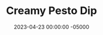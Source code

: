 ---
layout: post
title:  "Creamy Pesto Dip"
date:   2023-04-23 00:00:00 -05000
categories: 
- Recipes
- Savory Sauces
permalink: /recipes/creamy-pesto
image: /assets/Food/Savory Sauces/Creamy Pesto/pesto-cover.jpg
ing: pesto-ing
facts: pesto-facts
section1: 
start2: 
section2: 
start3: 
section3: 
start4: 
section4: 
start5: 
section5: 
Prep: 10
Rest: 
Cook: 
Source1: https://www.youtube.com/watch?v=1eXvV-7pOp0
Source2: 
whisk: https://s.samsungfood.com/rOHAI
tags: 
- pesto
- sauce
- dip
- sprea
- cottage cheese
- protein
- spinach
- collard greens
- kale
- chopped
- almond
- peanut
- pistachio
- pine nut
- toasted nuts
- grated cheese
Description: This pesto is more of a spread than a sauce, and is my personal favorite for dipping raw vegetables or for spreading on a sandwich. I also love it as the main sauce on my pizza, which you can see in my <a href="pizza">Home Oven Baked Pizza</a>.  It's made creamy by swapping olive oil for cottage cheese, which is honestly way better than it sounds. I know you're probably scared of cottage cheese reading through many of these recipes, but honestly give it a shot, you'll be surprised. Each serving is about 40g.
Instructions: 
- Toast the nuts over medium heat in a dry pan for 2-3 minutes.  Any nuts will work here - almonds, peanuts, pistachios, etc., or none if you have a nut allergy<br><br>

- Add the nuts, cheeses, spinach, garlic and salt to a food processor. Blend on high until everything is finely blended, about 45 seconds. Scrape down the sides if needed<br><br>
- <center><img src="/assets/Food/Savory Sauces/Creamy Pesto/pesto-2.jpg" alt="" class="instruction-image"></center>

- Add in the cottage cheese and blend until fully combined. Season with salt to taste.  Transfer to a mason jar and store in the fridge for up to a few days<br><br>

- For other pesto variations, see my <a href="evoo-pesto">Lightened Extra Virgin Olive Oil Pesto</a> and <a href="avocado-pesto">Avocado Pesto - Vegan and Oil Free</a>
---